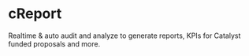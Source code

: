# cReport 
Realtime & auto audit and analyze to generate reports, KPIs for Catalyst funded proposals and more.
